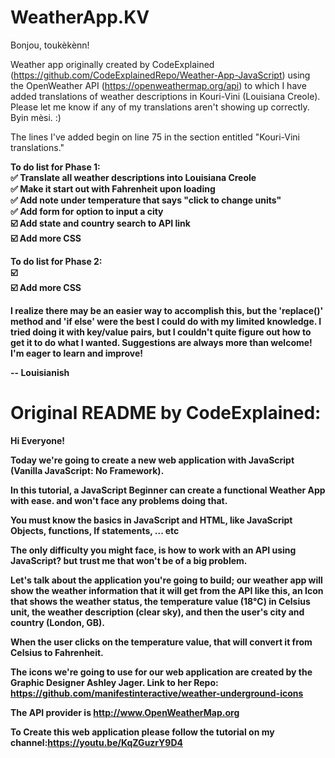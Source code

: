 # WeatherApp.KV

Bonjou, toukèkènn!

Weather app originally created by CodeExplained (https://github.com/CodeExplainedRepo/Weather-App-JavaScript) using the OpenWeather API (https://openweathermap.org/api) to which I have added translations of weather descriptions in Kouri-Vini (Louisiana Creole). Please let me know if any of my translations aren't showing up correctly. Byin mèsi. :)

The lines I've added begin on line 75 in the section entitled "Kouri-Vini translations."

<b>To do list for Phase 1:<b> <br>
✅ Translate all weather descriptions into Louisiana Creole <br>
✅ Make it start out with Fahrenheit upon loading <br>
✅ Add note under temperature that says "click to change units" <br>
✅ Add form for option to input a city <br>
☑️ Add state and country search to API link <br>
☑️ Add more CSS <br>

<b>To do list for Phase 2:<b> <br>
☑️ <br>
☑️ Add more CSS <br>

I realize there may be an easier way to accomplish this, but the 'replace()' method and 'if else' were the best I could do with my limited knowledge. I tried doing it with key/value pairs, but I couldn't quite figure out how to get it to do what I wanted. Suggestions are always more than welcome! I'm eager to learn and improve!

-- Louisianish


# Original README by CodeExplained:

Hi Everyone!

Today we're going to create a new web application with JavaScript (Vanilla JavaScript: No Framework).

In this tutorial, a JavaScript Beginner can create a functional Weather App with ease. and won't face any problems doing that.

You must know the basics in JavaScript and HTML, like JavaScript Objects, functions, If statements, ... etc

The only difficulty you might face, is how to work with an API using JavaScript? but trust me that won't be of a big problem.

Let's talk about the application you're going to build; our weather app will show the weather information that it will get from the API like this, an Icon that shows the weather status, the temperature value (18°C) in Celsius unit, the weather description (clear sky), and then the user's city and country (London, GB).

When the user clicks on the temperature value, that will convert it from Celsius to Fahrenheit.

The icons we're going to use for our web application are created by the Graphic Designer Ashley Jager.
Link to her Repo: https://github.com/manifestinteractive/weather-underground-icons

The API provider is http://www.OpenWeatherMap.org

To Create this web application please follow the tutorial on my channel:https://youtu.be/KqZGuzrY9D4
